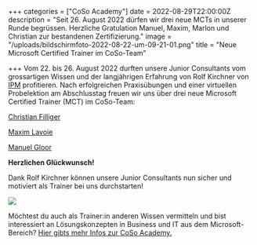 +++
categories = ["CoSo Academy"]
date = 2022-08-29T22:00:00Z
description = "Seit 26. August 2022 dürfen wir drei neue MCTs in unserer Runde begrüssen. Herzliche Gratulation Manuel, Maxim, Marlon und Christian zur bestandenen Zertifizierung."
image = "/uploads/bildschirmfoto-2022-08-22-um-09-21-01.png"
title = "Neue Microsoft Certified Trainer im CoSo-Team"

+++
Vom 22. bis 26. August 2022 durften unsere Junior Consultants vom grossartigen Wissen und der langjährigen Erfahrung von Rolf Kirchner von [IPM](https://www.ipm-online.com/ "IPM für didaktisches Training") profitieren. Nach erfolgreichen Praxisübungen und einer virtuellen Probelektion am Abschlusstag freuen wir uns über drei neue Microsoft Certified Trainer (MCT) im CoSo-Team:

[Christian Filliger](https://www.corporatesoftware.ch/team/christian-filliger/ "Profil von Christian Filliger")

[Maxim Lavoie ](https://www.corporatesoftware.ch/team/maxim-lavoie/ "Profil von Maxim Lavoie")

[Manuel Gloor](https://www.corporatesoftware.ch/team/manuel-gloor/ "Profil von Manuel Gloor")

**Herzlichen Glückwunsch!**

Dank Rolf Kirchner können unsere Junior Consultants nun sicher und motiviert als Trainer bei uns durchstarten!

![](/uploads/training-300x217.webp)

Möchtest du auch als Trainer:in anderen Wissen vermitteln und bist interessiert an Lösungskonzepten in Business und IT aus dem Microsoft-Bereich? [Hier gibts mehr Infos zur CoSo Academy.](https://www.corporatesoftware.ch/jobs/coso-academy/ "Mehr erfahren über die CoSo Academy")